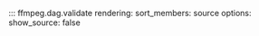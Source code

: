 ::: ffmpeg.dag.validate
    rendering:
      sort_members: source
    options:
      show_source: false
